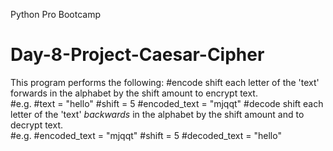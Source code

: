 Python Pro Bootcamp
# Day-8-Project-Caesar-Cipher
This program performs the following:
#encode shift each letter of the 'text' forwards in the alphabet by the shift amount to encrypt text.  
  #e.g. 
  #text = "hello"
  #shift = 5
  #encoded_text = "mjqqt"
#decode shift each letter of the 'text' *backwards* in the alphabet by the shift amount and to decrypt text.  
  #e.g. 
  #encoded_text = "mjqqt"
  #shift = 5
  #decoded_text = "hello"
